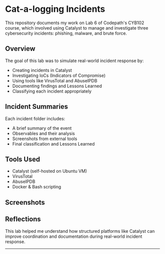 # Cat-a-logging Incidents

This repository documents my work on Lab 6 of Codepath's CYB102 course, which involved using Catalyst to manage and investigate three cybersecurity incidents: phishing, malware, and brute force.

## Overview
The goal of this lab was to simulate real-world incident response by:
- Creating incidents in Catalyst
- Investigating IoCs (Indicators of Compromise)
- Using tools like VirusTotal and AbuseIPDB
- Documenting findings and Lessons Learned
- Classifying each incident appropriately

## Incident Summaries
Each incident folder includes:
- A brief summary of the event
- Observables and their analysis
- Screenshots from external tools
- Final classification and Lessons Learned

## Tools Used
- Catalyst (self-hosted on Ubuntu VM)
- VirusTotal
- AbuseIPDB
- Docker & Bash scripting

## Screenshots

## Reflections
This lab helped me understand how structured platforms like Catalyst can improve coordination and documentation during real-world incident response.

---
